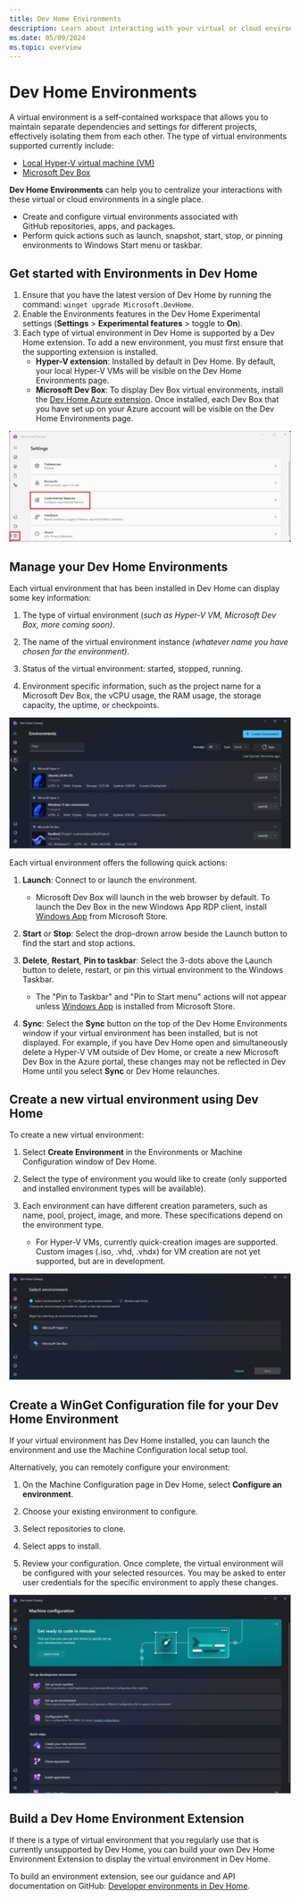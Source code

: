 ```yaml
---
title: Dev Home Environments
description: Learn about interacting with your virtual or cloud environments from Dev Home.
ms.date: 05/09/2024
ms.topic: overview
---
```


# Dev Home Environments

A virtual environment is a self-contained workspace that allows you to maintain separate dependencies and settings for different projects, effectively isolating them from each other. The type of virtual environments supported currently include:

- [Local Hyper-V virtual machine (VM)](/windows-server/virtualization/hyper-v/get-started/create-a-virtual-machine-in-hyper-v)
- [Microsoft Dev Box](/azure/dev-box/overview-what-is-microsoft-dev-box)
<!-- - A [Windows Sandbox](/windows/security/application-security/application-isolation/windows-sandbox/windows-sandbox-overview)
- A [Windows Subsystem for Linux (WSL) distribution](/windows/wsl/install) -->

**Dev Home Environments** can help you to centralize your interactions with these virtual or cloud environments in a single place.

- Create and configure virtual environments associated with GitHub repositories, apps, and packages.
- Perform quick actions such as launch, snapshot, start, stop, or pinning environments to Windows Start menu or taskbar.

## Get started with Environments in Dev Home

1. Ensure that you have the latest version of Dev Home by running the command: `winget upgrade Microsoft.DevHome`.
2. Enable the Environments features in the Dev Home Experimental settings (**Settings** > **Experimental features** > toggle to **On**).
3. Each type of virtual environment in Dev Home is supported by a Dev Home extension. To add a new environment, you must first ensure that the supporting extension is installed.
    - **Hyper-V extension**: Installed by default in Dev Home. By default, your local Hyper-V VMs will be visible on the Dev Home Environments page.
    - **Microsoft Dev Box**: To display Dev Box virtual environments, install the [Dev Home Azure extension](extensions.md#dev-home-azure-extension). Once installed, each Dev Box that you have set up on your Azure account will be visible on the Dev Home Environments page.
    <!-- - **WSL distributions**: To display Linux distributions installed with WSL, you can download and install the [Dev Home WSL Extension Preview](https://github.com/WhitewaterFoundry/devhome/releases). This `.msixbundle` is contributed by Whitewater Foundry.* -->

![Screenshot of Experimental settings in Dev Home](../images/devhome-experimental-settings.png)

## Manage your Dev Home Environments

Each virtual environment that has been installed in Dev Home can display some key information:

1. The type of virtual environment (*such as Hyper-V VM, Microsoft Dev Box, more coming soon)*.

2. The name of the virtual environment instance *(whatever name you have chosen for the environment)*.

3. Status of the virtual environment: started, stopped, running.

4. Environment specific information, such as the project name for a Microsoft Dev Box, the vCPU usage, the RAM usage, the storage capacity, the uptime, or checkpoints.

![Environments in Dev Home](../images/devhome-environment-manage.png)

Each virtual environment offers the following quick actions:

1. **Launch**: Connect to or launch the environment.

    - Microsoft Dev Box will launch in the web browser by default. To launch the Dev Box in the new Windows App RDP client, install [Windows App](https://www.microsoft.com/store/productId/9N1F85V9T8BN) from Microsoft Store.

2. **Start** or **Stop**: Select the drop-drown arrow beside the Launch button to find the start and stop actions.

3. **Delete**, **Restart**, **Pin to taskbar**: Select the 3-dots above the Launch button to delete, restart, or pin this virtual environment to the Windows Taskbar.

    - The "Pin to Taskbar" and "Pin to Start menu" actions will not appear unless [Windows App](https://www.microsoft.com/store/productId/9N1F85V9T8BN) is installed from Microsoft Store.

4. **Sync**: Select the **Sync** button on the top of the Dev Home Environments window if your virtual environment has been installed, but is not displayed. For example, if you have Dev Home open and simultaneously delete a Hyper-V VM outside of Dev Home, or create a new Microsoft Dev Box in the Azure portal, these changes may not be reflected in Dev Home until you select **Sync** or Dev Home relaunches.

## Create a new virtual environment using Dev Home

To create a new virtual environment:

1. Select **Create Environment** in the Environments or Machine Configuration window of Dev Home.

2. Select the type of environment you would like to create (only supported and installed environment types will be available).

3. Each environment can have different creation parameters, such as name, pool, project, image, and more. These specifications depend on the environment type.
    - For Hyper-V VMs, currently quick-creation images are supported. Custom images (.iso, .vhd, .vhdx) for VM creation are not yet supported, but are in development.

![Creating an environment](../images/devhome-environment-creation.png)

## Create a WinGet Configuration file for your Dev Home Environment

If your virtual environment has Dev Home installed, you can launch the environment and use the Machine Configuration local setup tool.

Alternatively, you can remotely configure your environment:

1. On the Machine Configuration page in Dev Home, select **Configure an environment**.

2. Choose your existing environment to configure.

3. Select repositories to clone.

4. Select apps to install.

5. Review your configuration. Once complete, the virtual environment will be configured with your selected resources. You may be asked to enter user credentials for the specific environment to apply these changes.

![Machine configuration](../images/devhome-environment-config.png)

## Build a Dev Home Environment Extension

If there is a type of virtual environment that you regularly use that is currently unsupported by Dev Home, you can build your own Dev Home Environment Extension to display the virtual environment in Dev Home.

To build an environment extension, see our guidance and API documentation on GitHub: [Developer environments in Dev Home](https://github.com/microsoft/devhome/blob/main/docs/extensions/environments/readme.md).
